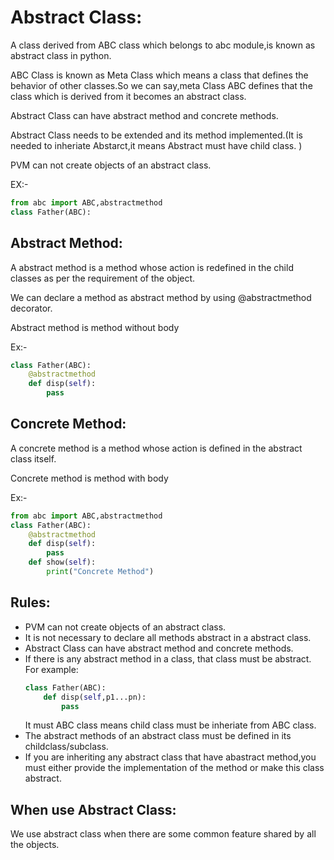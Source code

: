 # Abstract Class:
A class derived from ABC class which belongs to abc module,is known as abstract class in python.

ABC Class is known as Meta Class which means a class that defines the behavior of other classes.So we can say,meta Class ABC defines that the class which is derived from it becomes an abstract class.



Abstract Class can have abstract method and concrete methods.

Abstract Class needs to be extended and its method implemented.(It is needed to inheriate Abstarct,it means Abstract must have child class. )

PVM can not create objects of an abstract class.



EX:-

```python
from abc import ABC,abstractmethod
class Father(ABC):

```


 ## Abstract Method:
A abstract method is a method whose action is redefined in the child classes as per the requirement of the object.

We can declare a method as abstract method by using @abstractmethod decorator.

Abstract method is method without body


Ex:-

``` python
class Father(ABC):
    @abstractmethod
    def disp(self):
        pass

```

 ## Concrete Method:
A concrete method is a method whose action is defined in the abstract class itself.

Concrete method is method with body


Ex:-
``` python
from abc import ABC,abstractmethod
class Father(ABC):
    @abstractmethod
    def disp(self):
        pass
    def show(self):
        print("Concrete Method")
```

## Rules:

* PVM can not create objects of an abstract class.
* It is not necessary to declare all methods abstract in a abstract class.
* Abstract Class can have abstract method and concrete methods.   
* If there is any abstract method in a class, that class must be abstract.
  For example:
  ```python
  class Father(ABC):
      def disp(self,p1...pn):
          pass
  ```
  It must ABC class means child class must be inheriate from ABC class.
* The abstract methods of an abstract class must be defined in its childclass/subclass.
* If you are inheriting any abstract class that have abastract method,you must either provide the implementation of the method or make this class abstract.

## When  use Abstract Class:
We use abstract class when there are some common feature shared by all the objects.      

